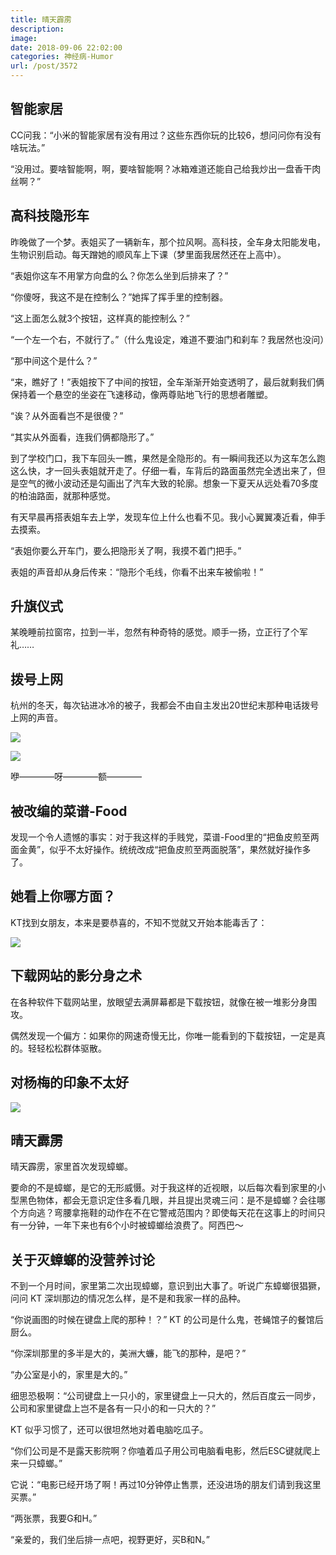 ```yaml
---
title: 晴天霹雳
description: 
image: 
date: 2018-09-06 22:02:00
categories: 神经病-Humor
url: /post/3572
---
```


## 智能家居

CC问我：“小米的智能家居有没有用过？这些东西你玩的比较6，想问问你有没有啥玩法。”

“没用过。要啥智能啊，啊，要啥智能啊？冰箱难道还能自己给我炒出一盘香干肉丝啊？”

## 高科技隐形车

昨晚做了一个梦。表姐买了一辆新车，那个拉风啊。高科技，全车身太阳能发电，生物识别启动。每天蹭她的顺风车上下课（梦里面我居然还在上高中）。

“表姐你这车不用掌方向盘的么？你怎么坐到后排来了？”

“你傻呀，我这不是在控制么？”她挥了挥手里的控制器。

“这上面怎么就3个按钮，这样真的能控制么？”

“一个左一个右，不就行了。”（什么鬼设定，难道不要油门和刹车？我居然也没问）

“那中间这个是什么？”

“来，瞧好了！”表姐按下了中间的按钮，全车渐渐开始变透明了，最后就剩我们俩保持着一个悬空的坐姿在飞速移动，像两尊贴地飞行的思想者雕塑。

“诶？从外面看岂不是很傻？”

“其实从外面看，连我们俩都隐形了。”

到了学校门口，我下车回头一瞧，果然是全隐形的。有一瞬间我还以为这车怎么跑这么快，才一回头表姐就开走了。仔细一看，车背后的路面虽然完全透出来了，但是空气的微小波动还是勾画出了汽车大致的轮廓。想象一下夏天从远处看70多度的柏油路面，就那种感觉。

有天早晨再搭表姐车去上学，发现车位上什么也看不见。我小心翼翼凑近看，伸手去摸索。

“表姐你要么开车门，要么把隐形关了啊，我摸不着门把手。”

表姐的声音却从身后传来：“隐形个毛线，你看不出来车被偷啦！”

## 升旗仪式

某晚睡前拉窗帘，拉到一半，忽然有种奇特的感觉。顺手一扬，立正行了个军礼……

## 拨号上网

杭州的冬天，每次钻进冰冷的被子，我都会不由自主发出20世纪末那种电话拨号上网的声音。

![](https://cdn.victor42.work/posts/2018-09/09-06/IMG_2574.PNG)

![](https://cdn.victor42.work/posts/2018-09/09-06/IMG_2578.gif)

咿————呀————额————

## 被改编的菜谱-Food

发现一个令人遗憾的事实：对于我这样的手贱党，菜谱-Food里的“把鱼皮煎至两面金黄”，似乎不太好操作。统统改成“把鱼皮煎至两面脱落”，果然就好操作多了。

## 她看上你哪方面？

KT找到女朋友，本来是要恭喜的，不知不觉就又开始本能毒舌了：

![](https://cdn.victor42.work/posts/2018-09/09-06/IMG_2730.JPG)

## 下载网站的影分身之术

在各种软件下载网站里，放眼望去满屏幕都是下载按钮，就像在被一堆影分身围攻。

偶然发现一个偏方：如果你的网速奇慢无比，你唯一能看到的下载按钮，一定是真的。轻轻松松群体驱散。

## 对杨梅的印象不太好

![](https://cdn.victor42.work/posts/2018-09/09-06/7E37000F-1A2D-4E61-A867-5ADC3083A4BA.png)

## 晴天霹雳

晴天霹雳，家里首次发现蟑螂。

要命的不是蟑螂，是它的无形威慑。对于我这样的近视眼，以后每次看到家里的小型黑色物体，都会无意识定住多看几眼，并且提出灵魂三问：是不是蟑螂？会往哪个方向逃？弯腰拿拖鞋的动作在不在它警戒范围内？即使每天花在这事上的时间只有一分钟，一年下来也有6个小时被蟑螂给浪费了。阿西巴～

## 关于灭蟑螂的没营养讨论

不到一个月时间，家里第二次出现蟑螂，意识到出大事了。听说广东蟑螂很猖獗，问问 KT 深圳那边的情况怎么样，是不是和我家一样的品种。

“你说画图的时候在键盘上爬的那种！？” KT 的公司是什么鬼，苍蝇馆子的餐馆后厨么。

“你深圳那里的多半是大的，美洲大蠊，能飞的那种，是吧？”

“办公室是小的，家里是大的。”

细思恐极啊：“公司键盘上一只小的，家里键盘上一只大的，然后百度云一同步，公司和家里键盘上岂不是各有一只小的和一只大的？”

KT 似乎习惯了，还可以很坦然地对着电脑吃瓜子。

“你们公司是不是露天影院啊？你嗑着瓜子用公司电脑看电影，然后ESC键就爬上来一只蟑螂。”

它说：“电影已经开场了啊！再过10分钟停止售票，还没进场的朋友们请到我这里买票。”

“两张票，我要G和H。”

“亲爱的，我们坐后排一点吧，视野更好，买B和N。”